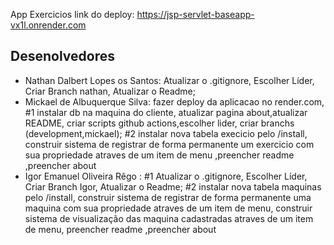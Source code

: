 App Exercicios
link do deploy: https://jsp-servlet-baseapp-vx1l.onrender.com
## Desenolvedores

- Nathan Dalbert Lopes os Santos:
  Atualizar o .gitignore,
  Escolher Líder,
  Criar Branch nathan,
  Atualizar o Readme;
- Mickael de Albuquerque Silva: fazer deploy da aplicacao no render.com,
  #1 instalar db na maquina do cliente,
  atualizar pagina about,atualizar README,
  criar scripts github actions,escolher lider,
  criar branchs (development,mickael);
#2 instalar nova tabela execicio pelo /install, construir sistema de registrar  de forma permanente
um exercicio com sua propriedade atraves de um item de menu ,preencher readme ,preencher about 
- Igor Emanuel Oliveira Rêgo :
  #1 Atualizar o .gitignore,
  Escolher Líder,
  Criar Branch Igor,
  Atualizar o Readme;
  #2 instalar nova tabela maquinas pelo /install, construir sistema de registrar de forma permanente
uma maquina com sua propriedade atraves de um item de menu, construir sistema de visualização das maquina cadastradas atraves de um item de menu, preencher readme ,preencher about

  
